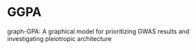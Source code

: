 # GGPA
graph-GPA: A graphical model for prioritizing GWAS results and investigating pleiotropic architecture
